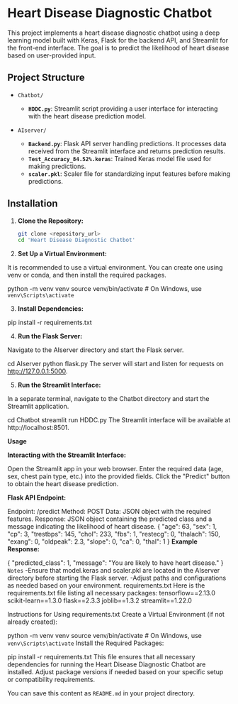 # Heart Disease Diagnostic Chatbot

This project implements a heart disease diagnostic chatbot using a deep learning model built with Keras, Flask for the backend API, and Streamlit for the front-end interface. The goal is to predict the likelihood of heart disease based on user-provided input.

## Project Structure

- `Chatbot/`
  - **`HDDC.py`**: Streamlit script providing a user interface for interacting with the heart disease prediction model.

- `AIserver/`
  - **`Backend.py`**: Flask API server handling predictions. It processes data received from the Streamlit interface and returns prediction results.
  - **`Test_Accuracy_84.52%.keras`**: Trained Keras model file used for making predictions.
  - **`scaler.pkl`**: Scaler file for standardizing input features before making predictions.

## Installation

1. **Clone the Repository:**

   ```bash
   git clone <repository_url>
   cd 'Heart Disease Diagnostic Chatbot'
2. **Set Up a Virtual Environment:**

It is recommended to use a virtual environment. You can create one using venv or conda, and then install the required packages.


  python -m venv venv
  source venv/bin/activate  # On Windows, use `venv\Scripts\activate`
  
3. **Install Dependencies:**


pip install -r requirements.txt

4. **Run the Flask Server:**

Navigate to the AIserver directory and start the Flask server.


cd AIserver
python flask.py
The server will start and listen for requests on http://127.0.0.1:5000.

5. **Run the Streamlit Interface:**

In a separate terminal, navigate to the Chatbot directory and start the Streamlit application.


cd Chatbot
streamlit run HDDC.py
The Streamlit interface will be available at http://localhost:8501.

**Usage**

**Interacting with the Streamlit Interface:**

Open the Streamlit app in your web browser.
Enter the required data (age, sex, chest pain type, etc.) into the provided fields.
Click the "Predict" button to obtain the heart disease prediction.

**Flask API Endpoint:**

Endpoint: /predict
Method: POST
Data: JSON object with the required features.
Response: JSON object containing the predicted class and a message indicating the likelihood of heart disease.
{
  "age": 63,
  "sex": 1,
  "cp": 3,
  "trestbps": 145,
  "chol": 233,
  "fbs": 1,
  "restecg": 0,
  "thalach": 150,
  "exang": 0,
  "oldpeak": 2.3,
  "slope": 0,
  "ca": 0,
  "thal": 1
}
**Example Response:**

{
  "predicted_class": 1,
  "message": "You are likely to have heart disease."
}
`Notes`
  -Ensure that model.keras and scaler.pkl are located in the AIserver directory before starting the Flask server.
  -Adjust paths and configurations as needed based on your environment.
requirements.txt
Here is the requirements.txt file listing all necessary packages:
tensorflow==2.13.0
scikit-learn==1.3.0
flask==2.3.3
joblib==1.3.2
streamlit==1.22.0

Instructions for Using requirements.txt
Create a Virtual Environment (if not already created):


python -m venv venv
source venv/bin/activate  # On Windows, use `venv\Scripts\activate`
Install the Required Packages:


pip install -r requirements.txt
This file ensures that all necessary dependencies for running the Heart Disease Diagnostic Chatbot are installed. Adjust package versions if needed based on your specific setup or compatibility requirements.



You can save this content as `README.md` in your project directory.
